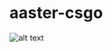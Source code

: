 # aaster-csgo
![alt text](https://github.com/ny-4/aaster-csgo/blob/main/branding/github-splash.png?raw=true)

